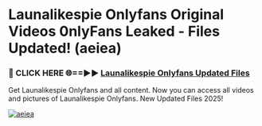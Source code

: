# Launalikespie Onlyfans Original Videos 0nlyFans Leaked - Files Updated! (aeiea)

<h3>🔴 CLICK HERE 🌐==►► <a href="https://tinyurl.com/ehrbuxhb" rel="nofollow">Launalikespie Onlyfans Updated Files</a></h3>

Get Launalikespie Onlyfans and all content. Now you can access all videos and pictures of Launalikespie Onlyfans. New Updated Files 2025!

[![aeiea](https://i.imgur.com/lVYEuWS.gif)](https://tinyurl.com/ehrbuxhb)
